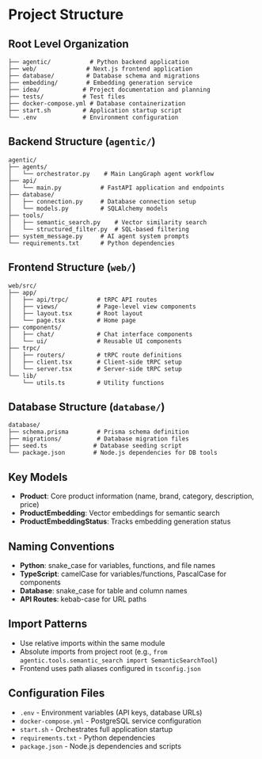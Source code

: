 # Project Structure

## Root Level Organization
```
├── agentic/           # Python backend application
├── web/              # Next.js frontend application  
├── database/         # Database schema and migrations
├── embedding/        # Embedding generation service
├── idea/            # Project documentation and planning
├── tests/           # Test files
├── docker-compose.yml # Database containerization
├── start.sh         # Application startup script
└── .env             # Environment configuration
```

## Backend Structure (`agentic/`)
```
agentic/
├── agents/
│   └── orchestrator.py    # Main LangGraph agent workflow
├── api/
│   └── main.py           # FastAPI application and endpoints
├── database/
│   ├── connection.py     # Database connection setup
│   └── models.py         # SQLAlchemy models
├── tools/
│   ├── semantic_search.py    # Vector similarity search
│   └── structured_filter.py  # SQL-based filtering
├── system_message.py     # AI agent system prompts
└── requirements.txt      # Python dependencies
```

## Frontend Structure (`web/`)
```
web/src/
├── app/
│   ├── api/trpc/        # tRPC API routes
│   ├── views/           # Page-level view components
│   ├── layout.tsx       # Root layout
│   └── page.tsx         # Home page
├── components/
│   ├── chat/            # Chat interface components
│   └── ui/              # Reusable UI components
├── trpc/
│   ├── routers/         # tRPC route definitions
│   ├── client.tsx       # Client-side tRPC setup
│   └── server.tsx       # Server-side tRPC setup
└── lib/
    └── utils.ts         # Utility functions
```

## Database Structure (`database/`)
```
database/
├── schema.prisma        # Prisma schema definition
├── migrations/          # Database migration files
├── seed.ts             # Database seeding script
└── package.json        # Node.js dependencies for DB tools
```

## Key Models
- **Product**: Core product information (name, brand, category, description, price)
- **ProductEmbedding**: Vector embeddings for semantic search
- **ProductEmbeddingStatus**: Tracks embedding generation status

## Naming Conventions
- **Python**: snake_case for variables, functions, and file names
- **TypeScript**: camelCase for variables/functions, PascalCase for components
- **Database**: snake_case for table and column names
- **API Routes**: kebab-case for URL paths

## Import Patterns
- Use relative imports within the same module
- Absolute imports from project root (e.g., `from agentic.tools.semantic_search import SemanticSearchTool`)
- Frontend uses path aliases configured in `tsconfig.json`

## Configuration Files
- `.env` - Environment variables (API keys, database URLs)
- `docker-compose.yml` - PostgreSQL service configuration
- `start.sh` - Orchestrates full application startup
- `requirements.txt` - Python dependencies
- `package.json` - Node.js dependencies and scripts